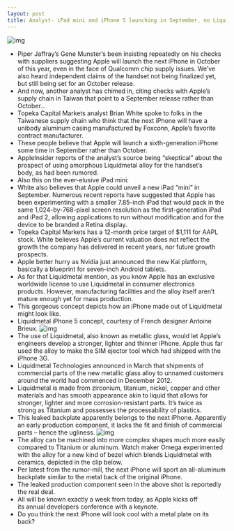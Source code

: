 ```yaml
---
layout: post
title: Analyst- iPad mini and iPhone 5 launching in September, no Liquidmetal chassis
---
```

![img](http://media.idownloadblog.com/wp-content/uploads/2012/05/iPhone-5-Liquidmetal-concept-image-005.jpg)
* Piper Jaffray’s Gene Munster’s been insisting repeatedly on his checks with suppliers suggesting Apple will launch the next iPhone in October of this year, even in the face of Qualcomm chip supply issues. We’ve also heard independent claims of the handset not being finalized yet, but still being set for an October release.
* And now, another analyst has chimed in, citing checks with Apple’s supply chain in Taiwan that point to a September release rather than October…
* Topeka Capital Markets analyst Brian White spoke to folks in the Taiwanese supply chain who think that the next iPhone will have a unibody aluminum casing manufactured by Foxconn, Apple’s favorite contract manufacturer.
* These people believe that Apple will launch a sixth-generation iPhone some time in September rather than October.
* AppleInsider reports of the analyst’s source being “skeptical” about the prospect of using amorphous Liquidmetal alloy for the handset’s body, as had been rumored.
* Also this on the ever-elusive iPad mini:
* White also believes that Apple could unveil a new iPad “mini” in September. Numerous recent reports have suggested that Apple has been experimenting with a smaller 7.85-inch iPad that would pack in the same 1,024-by-768-pixel screen resolution as the first-generation iPad and iPad 2, allowing applications to run without modification and for the device to be branded a Retina display.
* Topeka Capital Markets has a 12-month price target of $1,111 for AAPL stock. White believes Apple’s current valuation does not reflect the growth the company has delivered in recent years, nor future growth prospects.
* Apple better hurry as Nvidia just announced the new Kai platform, basically a blueprint for seven-inch Android tablets.
* As for that Liquidmetal mention, as you know Apple has an exclusive worldwide license to use Liquidmetal in consumer electronics products. However, manufacturing facilities and the alloy itself aren’t mature enough yet for mass production.
* This gorgeous concept depicts how an iPhone made out of Liquidmetal might look like.
* Liquidmetal iPhone 5 concept, courtesy of French designer Antoine Brieux.
![img](http://media.idownloadblog.com/wp-content/uploads/2012/05/iPhone-5-Liquidmetal-concept-image-004.jpg)
* The use of Liquidmetal, also known as metallic glass, would let Apple’s engineers develop a stronger, lighter and thinner iPhone. Apple thus far used the alloy to make the SIM ejector tool which had shipped with the iPhone 3G.
* Liquidmetal Technologies announced in March that shipments of commercial parts of the new metallic glass alloy to unnamed customers around the world had commenced in December 2012.
* Liquidmetal is made from zirconium, titanium, nickel, copper and other materials and has smooth appearance akin to liquid that allows for stronger, lighter and more corrosion-resistant parts. It’s twice as strong as Titanium and possesses the processability of plastics.
* This leaked backplate apparently belongs to the next iPhone. Apparently an early production component, it lacks the fit and finish of commercial parts – hence the ugliness.
![img](http://media.idownloadblog.com/wp-content/uploads/2012/05/iPhone-5-back-plate-white-and-black-9to5mac-001.jpg)
* The alloy can be machined into more complex shapes much more easily compared to Titanium or aluminum. Watch maker Omega experimented with the alloy for a new kind of bezel which blends Liquidmetal with ceramics, depicted in the clip below.
* Per latest from the rumor-mill, the next iPhone will sport an all-aluminum backplate similar to the metal back of the original iPhone.
* The leaked production component seen in the above shot is reportedly the real deal.
* All will be known exactly a week from today, as Apple kicks off its annual developers conference with a keynote.
* Do you think the next iPhone will look cool with a metal plate on its back?

